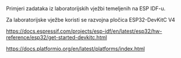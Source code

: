 Primjeri zadataka iz laboratorijskih vježbi temeljenih na ESP IDF-u. 

Za laboratorijske vježbe koristi se razvojna pločica ESP32-DevKitC V4 

https://docs.espressif.com/projects/esp-idf/en/latest/esp32/hw-reference/esp32/get-started-devkitc.html

https://docs.platformio.org/en/latest/platforms/index.html
